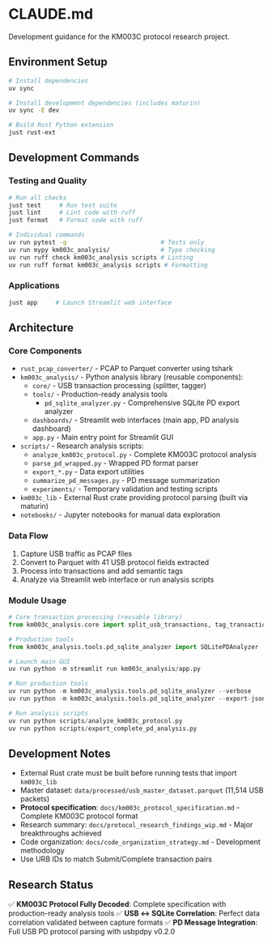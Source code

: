 # CLAUDE.md

Development guidance for the KM003C protocol research project.

## Environment Setup

```bash
# Install dependencies
uv sync

# Install development dependencies (includes maturin)
uv sync -E dev

# Build Rust Python extension
just rust-ext
```

## Development Commands

### Testing and Quality
```bash
# Run all checks
just test     # Run test suite
just lint     # Lint code with ruff
just format   # Format code with ruff

# Individual commands
uv run pytest -q                          # Tests only
uv run mypy km003c_analysis/              # Type checking
uv run ruff check km003c_analysis scripts # Linting
uv run ruff format km003c_analysis scripts # Formatting
```

### Applications
```bash
just app     # Launch Streamlit web interface
```

## Architecture

### Core Components
- `rust_pcap_converter/` - PCAP to Parquet converter using tshark
- `km003c_analysis/` - Python analysis library (reusable components):
  - `core/` - USB transaction processing (splitter, tagger)
  - `tools/` - Production-ready analysis tools
    - `pd_sqlite_analyzer.py` - Comprehensive SQLite PD export analyzer
  - `dashboards/` - Streamlit web interfaces (main app, PD analysis dashboard)
  - `app.py` - Main entry point for Streamlit GUI
- `scripts/` - Research analysis scripts:
  - `analyze_km003c_protocol.py` - Complete KM003C protocol analysis
  - `parse_pd_wrapped.py` - Wrapped PD format parser
  - `export_*.py` - Data export utilities
  - `summarize_pd_messages.py` - PD message summarization
  - `experiments/` - Temporary validation and testing scripts
- `km003c_lib` - External Rust crate providing protocol parsing (built via maturin)
- `notebooks/` - Jupyter notebooks for manual data exploration

### Data Flow
1. Capture USB traffic as PCAP files
2. Convert to Parquet with 41 USB protocol fields extracted
3. Process into transactions and add semantic tags
4. Analyze via Streamlit web interface or run analysis scripts

### Module Usage
```python
# Core transaction processing (reusable library)
from km003c_analysis.core import split_usb_transactions, tag_transactions

# Production tools
from km003c_analysis.tools.pd_sqlite_analyzer import SQLitePDAnalyzer

# Launch main GUI
uv run python -m streamlit run km003c_analysis/app.py

# Run production tools
uv run python -m km003c_analysis.tools.pd_sqlite_analyzer --verbose
uv run python -m km003c_analysis.tools.pd_sqlite_analyzer --export-json results.json

# Run analysis scripts
uv run python scripts/analyze_km003c_protocol.py
uv run python scripts/export_complete_pd_analysis.py
```

## Development Notes

- External Rust crate must be built before running tests that import `km003c_lib`
- Master dataset: `data/processed/usb_master_dataset.parquet` (11,514 USB packets)
- **Protocol specification**: `docs/km003c_protocol_specification.md` - Complete KM003C protocol format
- Research summary: `docs/protocol_research_findings_wip.md` - Major breakthroughs achieved
- Code organization: `docs/code_organization_strategy.md` - Development methodology
- Use URB IDs to match Submit/Complete transaction pairs

## Research Status

✅ **KM003C Protocol Fully Decoded**: Complete specification with production-ready analysis tools
✅ **USB ↔ SQLite Correlation**: Perfect data correlation validated between capture formats
✅ **PD Message Integration**: Full USB PD protocol parsing with usbpdpy v0.2.0
